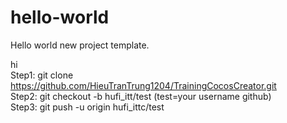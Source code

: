 # hello-world
Hello world new project template.

hi
<br>Step1: git clone https://github.com/HieuTranTrung1204/TrainingCocosCreator.git 
<br>Step2: git checkout -b hufi_itt/test (test=your username github)
<br>Step3: git push -u origin  hufi_ittc/test
